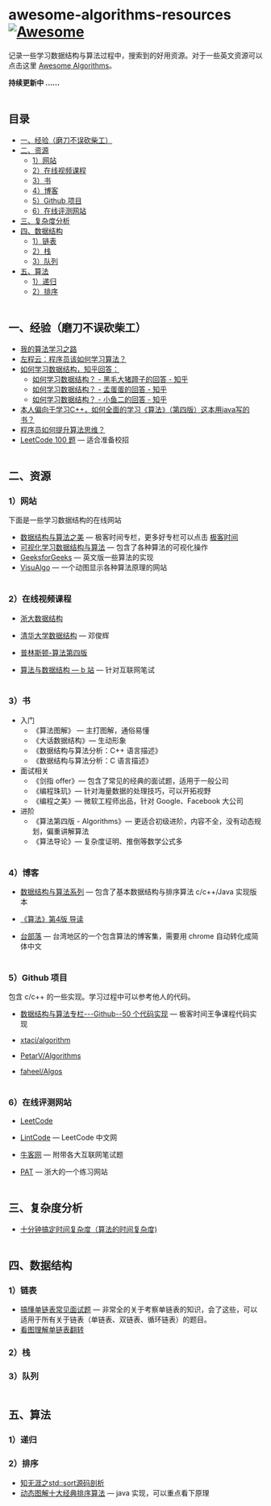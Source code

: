 <!--ts-->

# awesome-algorithms-resources[![Awesome](https://cdn.rawgit.com/sindresorhus/awesome/d7305f38d29fed78fa85652e3a63e154dd8e8829/media/badge.svg)](https://github.com/sindresorhus/awesome)

记录一些学习数据结构与算法过程中，搜索到的好用资源。对于一些英文资源可以点击这里 [Awesome Algorithms](https://github.com/tayllan/awesome-algorithms)。

**持续更新中 ......**</br></br>



## 目录

* [一、经验（磨刀不误砍柴工）](#一经验磨刀不误砍柴工)
* [二、资源](#二资源)
   * [1）网站](#1网站)
   * [2）在线视频课程](#2在线视频课程)
   * [3）书](#3书)
   * [4）博客](#4博客)
   * [5）Github 项目](#5github-项目)
   * [6）在线评测网站](#6在线评测网站)
* [三、复杂度分析](#三复杂度分析)
* [四、数据结构](#四数据结构)
   * [1）链表](#1链表)
   * [2）栈](#2栈)
   * [3）队列](#3队列)
* [五、算法](#五算法)
   * [1）递归](#1递归)
   * [2）排序](#2排序)</br></br>


## 一、经验（磨刀不误砍柴工）

- [我的算法学习之路](http://www.cnblogs.com/figure9/archive/2014/05/05/3708351.html)
- [左程云：程序员该如何学习算法？](https://www.nowcoder.com/discuss/61529)
- [如何学习数据结构，知乎回答：](https://www.zhihu.com/question/21318658)
  - [如何学习数据结构？ - 黑毛大猪蹄子的回答 - 知乎](
    https://www.zhihu.com/question/21318658/answer/154739001)
  - [如何学习数据结构？ - 孟蛋蛋的回答 - 知乎](
    https://www.zhihu.com/question/21318658/answer/42690576)
  - [如何学习数据结构？ - 小鱼二的回答 - 知乎](
    https://www.zhihu.com/question/21318658/answer/26295370)
- [本人偏向于学习C++，如何全面的学习《算法》（第四版）这本用java写的书？](https://www.zhihu.com/question/30170425)
- [程序员如何提升算法思维？](https://zhuanlan.zhihu.com/p/54929463)
- [LeetCode 100 题](https://leetcode.com/problemset/top-100-liked-questions/) — 适合准备校招</br></br>



## 二、资源

### 1）网站

下面是一些学习数据结构的在线网站

- [数据结构与算法之美](https://time.geekbang.org/column/article/39922) — 极客时间专栏，更多好专栏可以点击 [极客时间](https://time.geekbang.org/)
- [可视化学习数据结构与算法](https://visualgo.net/en) — 包含了各种算法的可视化操作
- [GeeksforGeeks](https://www.geeksforgeeks.org/) — 英文版一些算法的实现
- [VisuAlgo](https://visualgo.net/en) — 一个动图显示各种算法原理的网站</br></br>



### 2）在线视频课程

- [浙大数据结构](https://mooc.study.163.com/course/1000033001?_trace_c_p_k2_=8cea2b8fb208415bbfde896a4361caf7#/info)

- [清华大学数据结构](http://www.xuetangx.com/courses/course-v1:TsinghuaX+30240184X+sp/about) — 邓俊辉

- [普林斯顿-算法第四版](https://www.coursera.org/lecture/algorithms-part1/analysis-of-algorithms-introduction-xaxyP)

- [算法与数据结构 — b 站](https://www.bilibili.com/video/av41612881/?p=1) — 针对互联网笔试</br></br>



### 3）书

- 入门
  - 《算法图解》 — 主打图解，通俗易懂
  - 《大话数据结构》— 生动形象
  - 《数据结构与算法分析：C++ 语言描述》
  - 《数据结构与算法分析：C 语言描述》
- 面试相关
  - 《剑指 offer》— 包含了常见的经典的面试题，适用于一般公司
  - 《编程珠玑》— 针对海量数据的处理技巧，可以开拓视野
  - 《编程之美》— 微软工程师出品，针对 Google、Facebook 大公司
- 进阶
  - 《算法第四版 - Algorithms》— 更适合初级进阶，内容不全，没有动态规划，偏重讲解算法
  - 《算法导论》— 复杂度证明、推倒等数学公式多</br></br>



### 4）博客

- [数据结构与算法系列](http://www.cnblogs.com/skywang12345/p/3603935.html) — 包含了基本数据结构与排序算法 c/c++/Java 实现版本

- [《算法》第4版 导读](https://juejin.im/post/5bebccfe6fb9a049fd0f6590#heading-0)

- [台部落](https://www.twblogs.net/c/5b7a8baa2b7177392c96436d/) — 台湾地区的一个包含算法的博客集，需要用 chrome 自动转化成简体中文</br></br>



### 5）Github 项目

包含 c/c++ 的一些实现。学习过程中可以参考他人的代码。

- [数据结构与算法专栏---Github--50 个代码实现](https://github.com/wangzheng0822/algo/blob/master/README.md) — 极客时间王争课程代码实现 

- [xtaci/algorithm ](https://github.com/xtaci/algorithms)
- [PetarV/Algorithms](https://github.com/PetarV-/Algorithms)
- [faheel/Algos](https://github.com/faheel/Algos)</br></br>



### 6）在线评测网站

- [LeetCode](https://leetcode.com/)

- [LintCode](https://www.lintcode.com/problem/) — LeetCode 中文网
- [牛客网](https://www.nowcoder.com/) — 附带各大互联网笔试题
- [PAT](https://www.patest.cn/practice) — 浙大的一个练习网站</br></br>



## 三、复杂度分析

- [十分钟搞定时间复杂度（算法的时间复杂度)](https://www.jianshu.com/p/f4cca5ce055a)</br></br>



## 四、数据结构

### 1）链表

- [搞懂单链表常见面试题](https://juejin.im/post/5aa299c1518825557b4c5806) — 非常全的关于考察单链表的知识，会了这些，可以适用于所有关于链表（单链表、双链表、循环链表）的题目。
- [看图理解单链表翻转](https://blog.csdn.net/feliciafay/article/details/6841115)



### 2）栈



### 3）队列</br></br>



## 五、算法

### 1）递归



### 2）排序

- [知无涯之std::sort源码剖析](http://feihu.me/blog/2014/sgi-std-sort/)
- [动态图解十大经典排序算法](https://mp.weixin.qq.com/s/HQg3BzzQfJXcWyltsgOfCQ) — java 实现，可以重点看下原理





<!--te-->